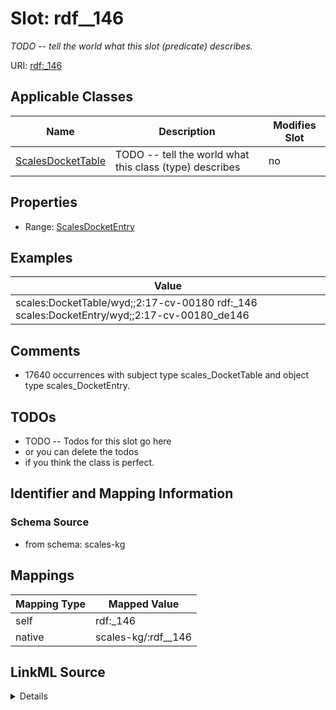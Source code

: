 

# Slot: rdf__146


_TODO -- tell the world what this slot (predicate) describes._





URI: [rdf:_146](http://www.w3.org/1999/02/22-rdf-syntax-ns#_146)



<!-- no inheritance hierarchy -->





## Applicable Classes

| Name | Description | Modifies Slot |
| --- | --- | --- |
| [ScalesDocketTable](../classes/ScalesDocketTable.md) | TODO -- tell the world what this class (type) describes |  no  |







## Properties

* Range: [ScalesDocketEntry](../classes/ScalesDocketEntry.md)






## Examples

| Value |
| --- |
| scales:DocketTable/wyd;;2:17-cv-00180 rdf:_146 scales:DocketEntry/wyd;;2:17-cv-00180_de146 |

## Comments

* 17640 occurrences with subject type scales_DocketTable and object type scales_DocketEntry.

## TODOs

* TODO -- Todos for this slot go here
* or you can delete the todos
* if you think the class is perfect.

## Identifier and Mapping Information







### Schema Source


* from schema: scales-kg




## Mappings

| Mapping Type | Mapped Value |
| ---  | ---  |
| self | rdf:_146 |
| native | scales-kg/:rdf__146 |




## LinkML Source

<details>
```yaml
name: rdf__146
description: TODO -- tell the world what this slot (predicate) describes.
todos:
- TODO -- Todos for this slot go here
- or you can delete the todos
- if you think the class is perfect.
comments:
- 17640 occurrences with subject type scales_DocketTable and object type scales_DocketEntry.
examples:
- value: scales:DocketTable/wyd;;2:17-cv-00180 rdf:_146 scales:DocketEntry/wyd;;2:17-cv-00180_de146
from_schema: scales-kg
rank: 1000
slot_uri: rdf:_146
alias: rdf__146
domain_of:
- scales_DocketTable
range: scales_DocketEntry

```
</details>